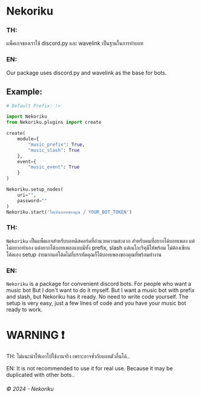 # Nekoriku
### TH:
แพ็คเกจของเราใช้ discord.py และ wavelink เป็นฐานในการทำบอท

### EN:
Our package uses discord.py and wavelink as the base for bots.

## Example:
```py
# Default Prefix: !>

import Nekoriku
from Nekoriku.plugins import create

create(
    module={
        "music_prefix": True,
        "music_slash": True
    },
    event={
        "music_event": True
    }
)

Nekoriku.setup_nodes(
    uri="",
    password=""
)
Nekoriku.start('โทเค้นบอทของคุณ / YOUR_BOT_TOKEN')
```


### TH:
`Nekoriku` เป็นแพ็คเกจสำหรับบอทดิสคอร์ดที่อำนวยความสะดวก สำหรับคนที่อยากได้บอทเพลง
แต่ไม่อยากทำเอง แต่อยากได้บอทเพลงแบบมีทั้ง prefix, slash แต่เนโกะริคุมีให้พร้อม ไม่ต้องเขียนโค้ดเอง
setup ง่ายมากแค่โค้ดไม่กี่บรรทัดคุณก็ได้บอทเพลงของคุณที่พร้อมทำงาน

### EN:
`Nekoriku` is a package for convenient discord bots. For people who want a music bot
But I don't want to do it myself. But I want a music bot with prefix and slash, but Nekoriku has it ready. No need to write code yourself.
The setup is very easy, just a few lines of code and you have your music bot ready to work.

# WARNING ❗
TH: ไม่แนะนำให้เอาไปใช้งานจริง เพราะอาจซ้ำกับบอทตัวอื่นได้..

EN: It is not recommended to use it for real use. Because it may be duplicated with other bots..








###### &copy; 2024 - Nekoriku